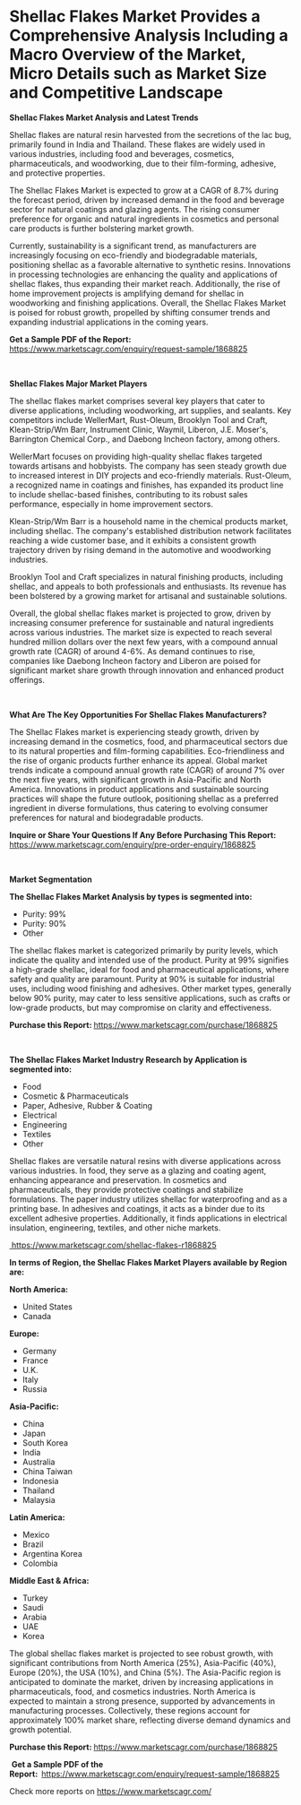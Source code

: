 <p><h1>Shellac Flakes Market Provides a Comprehensive Analysis Including a Macro Overview of the Market, Micro Details such as Market Size and Competitive Landscape</h1></p><p><strong>Shellac Flakes Market Analysis and Latest Trends</strong></p>
<p><p>Shellac flakes are natural resin harvested from the secretions of the lac bug, primarily found in India and Thailand. These flakes are widely used in various industries, including food and beverages, cosmetics, pharmaceuticals, and woodworking, due to their film-forming, adhesive, and protective properties. </p><p>The Shellac Flakes Market is expected to grow at a CAGR of 8.7% during the forecast period, driven by increased demand in the food and beverage sector for natural coatings and glazing agents. The rising consumer preference for organic and natural ingredients in cosmetics and personal care products is further bolstering market growth. </p><p>Currently, sustainability is a significant trend, as manufacturers are increasingly focusing on eco-friendly and biodegradable materials, positioning shellac as a favorable alternative to synthetic resins. Innovations in processing technologies are enhancing the quality and applications of shellac flakes, thus expanding their market reach. Additionally, the rise of home improvement projects is amplifying demand for shellac in woodworking and finishing applications. Overall, the Shellac Flakes Market is poised for robust growth, propelled by shifting consumer trends and expanding industrial applications in the coming years.</p></p>
<p><strong>Get a Sample PDF of the Report:&nbsp;</strong> <a href="https://www.marketscagr.com/enquiry/request-sample/1868825?utm_campaign=3188&utm_medium=2&utm_source=Github&utm_content=ia&utm_term=02042025&utm_id=shellac-flakes">https://www.marketscagr.com/enquiry/request-sample/1868825</a></p>
<p>&nbsp;</p>
<p><strong>Shellac Flakes Major Market Players</strong></p>
<p><p>The shellac flakes market comprises several key players that cater to diverse applications, including woodworking, art supplies, and sealants. Key competitors include WellerMart, Rust-Oleum, Brooklyn Tool and Craft, Klean-Strip/Wm Barr, Instrument Clinic, Waymil, Liberon, J.E. Moser's, Barrington Chemical Corp., and Daebong Incheon factory, among others.</p><p>WellerMart focuses on providing high-quality shellac flakes targeted towards artisans and hobbyists. The company has seen steady growth due to increased interest in DIY projects and eco-friendly materials. Rust-Oleum, a recognized name in coatings and finishes, has expanded its product line to include shellac-based finishes, contributing to its robust sales performance, especially in home improvement sectors.</p><p>Klean-Strip/Wm Barr is a household name in the chemical products market, including shellac. The company's established distribution network facilitates reaching a wide customer base, and it exhibits a consistent growth trajectory driven by rising demand in the automotive and woodworking industries.</p><p>Brooklyn Tool and Craft specializes in natural finishing products, including shellac, and appeals to both professionals and enthusiasts. Its revenue has been bolstered by a growing market for artisanal and sustainable solutions. </p><p>Overall, the global shellac flakes market is projected to grow, driven by increasing consumer preference for sustainable and natural ingredients across various industries. The market size is expected to reach several hundred million dollars over the next few years, with a compound annual growth rate (CAGR) of around 4-6%. As demand continues to rise, companies like Daebong Incheon factory and Liberon are poised for significant market share growth through innovation and enhanced product offerings.</p></p>
<p>&nbsp;</p>
<p><strong>What Are The Key Opportunities For Shellac Flakes Manufacturers?</strong></p>
<p><p>The Shellac Flakes market is experiencing steady growth, driven by increasing demand in the cosmetics, food, and pharmaceutical sectors due to its natural properties and film-forming capabilities. Eco-friendliness and the rise of organic products further enhance its appeal. Global market trends indicate a compound annual growth rate (CAGR) of around 7% over the next five years, with significant growth in Asia-Pacific and North America. Innovations in product applications and sustainable sourcing practices will shape the future outlook, positioning shellac as a preferred ingredient in diverse formulations, thus catering to evolving consumer preferences for natural and biodegradable products.</p></p>
<p><strong>Inquire or Share Your Questions If Any Before Purchasing This Report:</strong> <a href="https://www.marketscagr.com/enquiry/pre-order-enquiry/1868825?utm_campaign=3188&utm_medium=2&utm_source=Github&utm_content=ia&utm_term=02042025&utm_id=shellac-flakes">https://www.marketscagr.com/enquiry/pre-order-enquiry/1868825</a></p>
<p>&nbsp;</p>
<p><strong>Market Segmentation</strong></p>
<p><strong>The Shellac Flakes Market Analysis by types is segmented into:</strong></p>
<p><ul><li>Purity: 99%</li><li>Purity: 90%</li><li>Other</li></ul></p>
<p><p>The shellac flakes market is categorized primarily by purity levels, which indicate the quality and intended use of the product. Purity at 99% signifies a high-grade shellac, ideal for food and pharmaceutical applications, where safety and quality are paramount. Purity at 90% is suitable for industrial uses, including wood finishing and adhesives. Other market types, generally below 90% purity, may cater to less sensitive applications, such as crafts or low-grade products, but may compromise on clarity and effectiveness.</p></p>
<p><strong>Purchase this Report:&nbsp;</strong><a href="https://www.marketscagr.com/purchase/1868825?utm_campaign=3188&utm_medium=2&utm_source=Github&utm_content=ia&utm_term=02042025&utm_id=shellac-flakes">https://www.marketscagr.com/purchase/1868825</a></p>
<p>&nbsp;</p>
<p><strong>The Shellac Flakes Market Industry Research by Application is segmented into:</strong></p>
<p><ul><li>Food</li><li>Cosmetic & Pharmaceuticals</li><li>Paper, Adhesive, Rubber & Coating</li><li>Electrical</li><li>Engineering</li><li>Textiles</li><li>Other</li></ul></p>
<p><p>Shellac flakes are versatile natural resins with diverse applications across various industries. In food, they serve as a glazing and coating agent, enhancing appearance and preservation. In cosmetics and pharmaceuticals, they provide protective coatings and stabilize formulations. The paper industry utilizes shellac for waterproofing and as a printing base. In adhesives and coatings, it acts as a binder due to its excellent adhesive properties. Additionally, it finds applications in electrical insulation, engineering, textiles, and other niche markets.</p></p>
<p><a href="https://www.marketscagr.com/shellac-flakes-r1868825?utm_campaign=3188&utm_medium=2&utm_source=Github&utm_content=ia&utm_term=02042025&utm_id=shellac-flakes">&nbsp;https://www.marketscagr.com/shellac-flakes-r1868825</a></p>
<p><strong>In terms of Region, the Shellac Flakes Market Players available by Region are:</strong></p>
<p>
    <p> <strong> North America: </strong>
        <ul>
            <li>United States</li>
            <li>Canada</li>
        </ul>
        </p> 
    <p> <strong> Europe: </strong>
        <ul>
            <li>Germany</li>
            <li>France</li>
            <li>U.K.</li>
            <li>Italy</li>
            <li>Russia</li>
        </ul>
        </p> 
    <p> <strong> Asia-Pacific: </strong>
        <ul>
            <li>China</li>
            <li>Japan</li>
            <li>South Korea</li>
            <li>India</li>
            <li>Australia</li>
            <li>China Taiwan</li>
            <li>Indonesia</li>
            <li>Thailand</li>
            <li>Malaysia</li>
        </ul>
        </p> 
    <p> <strong> Latin America: </strong>
        <ul>
            <li>Mexico</li>
            <li>Brazil</li>
            <li>Argentina Korea</li>
            <li>Colombia</li>
        </ul>
        </p> 
    <p> <strong> Middle East & Africa: </strong>
        <ul>
            <li>Turkey</li>
            <li>Saudi</li>
            <li>Arabia</li>
            <li>UAE</li>
            <li>Korea</li>
        </ul>
    </p>
    </p>
<p><p>The global shellac flakes market is projected to see robust growth, with significant contributions from North America (25%), Asia-Pacific (40%), Europe (20%), the USA (10%), and China (5%). The Asia-Pacific region is anticipated to dominate the market, driven by increasing applications in pharmaceuticals, food, and cosmetics industries. North America is expected to maintain a strong presence, supported by advancements in manufacturing processes. Collectively, these regions account for approximately 100% market share, reflecting diverse demand dynamics and growth potential.</p></p>
<p><strong>Purchase this Report: </strong><a href="https://www.marketscagr.com/purchase/1868825?utm_campaign=3188&utm_medium=2&utm_source=Github&utm_content=ia&utm_term=02042025&utm_id=shellac-flakes">https://www.marketscagr.com/purchase/1868825</a></p>
<p>&nbsp;<strong>Get a Sample PDF of the Report:&nbsp;&nbsp;</strong><a href="https://www.marketscagr.com/enquiry/request-sample/1868825?utm_campaign=3188&utm_medium=2&utm_source=Github&utm_content=ia&utm_term=02042025&utm_id=shellac-flakes">https://www.marketscagr.com/enquiry/request-sample/1868825</a></p>
<p><strong></strong></p>
<p>Check more reports on <a href="https://www.marketscagr.com/?utm_campaign=3188&utm_medium=2&utm_source=Github&utm_content=ia&utm_term=02042025&utm_id=shellac-flakes">https://www.marketscagr.com/</a></p>
